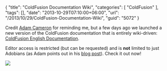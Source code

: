 {
	"title": "ColdFusion Documentation Wiki",
	"categories": [
		"ColdFusion"
	],
	"tags": [],
	"date": "2013-10-29T07:10:00+06:00",
	"url": "/2013/10/29/ColdFusion-Documentation-Wiki",
	"guid": "5072"
}

<p>
Credit <a href="http://cfmlblog.adamcameron.me/2013/10/adobe-coldfusion-10-docs-now-community.html">Adam Cameron</a> for reminding me, but a few days ago we launched a new version of the ColdFusion documentation that is entirely wiki-driven: <a href="https://learn.adobe.com/wiki/display/coldfusionen/Home">ColdFusion English Documentation</a>.
</p>

<p>
Editor access is restricted (but can be requested) and is <strong>not</strong> limited to just Adobians (as Adam points out in his <a href="http://cfmlblog.adamcameron.me/2013/10/adobe-coldfusion-10-docs-now-community.html">blog post</a>). Check it out now!
</p>

<img src="http://static.raymondcamden.com/images/Screen-Shot-2013-10-29-at-05.51.43.jpg" />